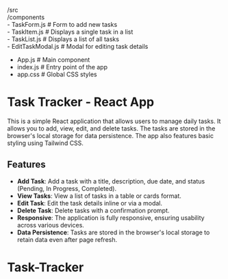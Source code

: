/src <br/>
  /components <br/>
    - TaskForm.js       # Form to add new tasks <br/>
    - TaskItem.js       # Displays a single task in a list <br/>
    - TaskList.js       # Displays a list of all tasks <br/>
    - EditTaskModal.js  # Modal for editing task details <br/>
  - App.js              # Main component <br/>
  - index.js            # Entry point of the app <br/>
  - app.css             # Global CSS styles <br/>

  # Task Tracker - React App <br/>

This is a simple React application that allows users to manage daily tasks. It allows you to add, view, edit, and delete tasks. The tasks are stored in the browser's local storage for data persistence. The app also features basic styling using Tailwind CSS.

## Features

- **Add Task**: Add a task with a title, description, due date, and status (Pending, In Progress, Completed).
- **View Tasks**: View a list of tasks in a table or cards format.
- **Edit Task**: Edit the task details inline or via a modal.
- **Delete Task**: Delete tasks with a confirmation prompt.
- **Responsive**: The application is fully responsive, ensuring usability across various devices.
- **Data Persistence**: Tasks are stored in the browser's local storage to retain data even after page refresh.
# Task-Tracker
